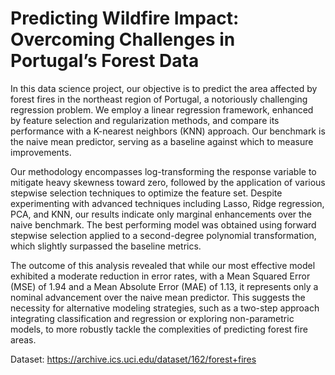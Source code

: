 # Predicting Wildfire Impact: Overcoming Challenges in Portugal’s Forest Data

In this data science project, our objective is to predict the area affected by forest fires in the northeast region of Portugal, a notoriously challenging regression problem. We employ a linear regression framework, enhanced by feature selection and regularization methods, and compare its performance with a K-nearest neighbors (KNN) approach. Our benchmark is the naive mean predictor, serving as a baseline against which to measure improvements.

Our methodology encompasses log-transforming the response variable to mitigate heavy skewness toward zero, followed by the application of various stepwise selection techniques to optimize the feature set. Despite experimenting with advanced techniques including Lasso, Ridge regression, PCA, and KNN, our results indicate only marginal enhancements over the naive benchmark. The best performing model was obtained using forward stepwise selection applied to a second-degree polynomial transformation, which slightly surpassed the baseline metrics.

The outcome of this analysis revealed that while our most effective model exhibited a moderate reduction in error rates, with a Mean Squared Error (MSE) of 1.94 and a Mean Absolute Error (MAE) of 1.13, it represents only a nominal advancement over the naive mean predictor. This suggests the necessity for alternative modeling strategies, such as a two-step approach integrating classification and regression or exploring non-parametric models, to more robustly tackle the complexities of predicting forest fire areas.

Dataset: https://archive.ics.uci.edu/dataset/162/forest+fires
